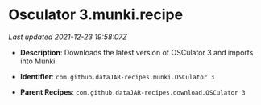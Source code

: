 # Osculator 3.munki.recipe

_Last updated 2021-12-23 19:58:07Z_

- **Description**: Downloads the latest version of OSCulator 3 and imports into Munki.

- **Identifier**: `com.github.dataJAR-recipes.munki.OSCulator 3`

- **Parent Recipes**: `com.github.dataJAR-recipes.download.OSCulator 3`